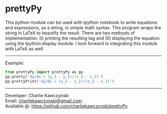 prettyPy
========

This python module can be used with ipython notebook to write equations and expressions, as a string, in simple math syntax. This program wraps the string in LaTeX to beautify the result. There are two methods of implementation: (I) printing the resulting tag and (II) displaying the equation using the Ipython.display module. I look forward to integrating this module with LaTeX as well. <br>

--------------------------------------------------

Example:
```Python
from prettyPy import prettyPy as pp
pp.pretty('dy/dx = (y_2 - y_1)/(x_2 - x_1)')
pp.prettyPrint('dy/dx = (y_2 - y_1)/(x_2 - x_1)')
```
--------------------------------------------------

Developer: Charlie Kawczynski <br>
Email:       charliekawczynski@gmail.com <br>
Available @: https://github.com/charliekawczynski/prettyPy <br>
